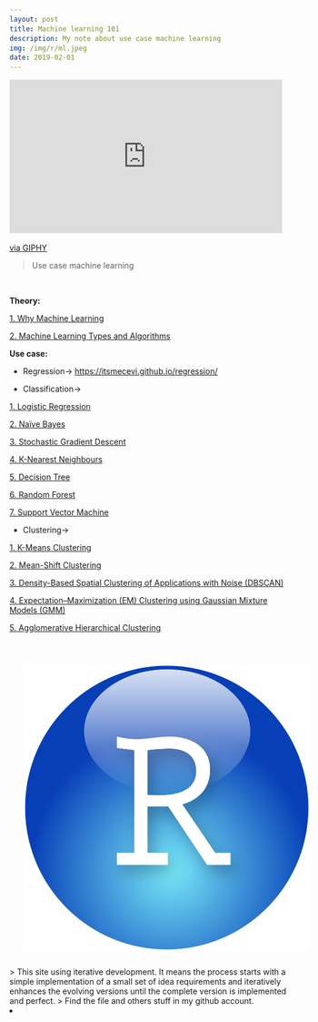 ```yaml
---
layout: post
title: Machine learning 101
description: My note about use case machine learning
img: /img/r/ml.jpeg
date: 2019-02-01
---
```




<iframe src="https://giphy.com/embed/10Ce3YapEBf23C" width="480" height="270" frameBorder="0" class="giphy-embed" allowFullScreen></iframe><p><a href="https://giphy.com/gifs/tech-computing-metaverse-10Ce3YapEBf23C">via GIPHY</a></p>



>Use case machine learning


<Br>
  
**Theory:**
  
<a href="https://itsmecevi.github.io/ml-1/">1. Why Machine Learning</a>

<a href="https://itsmecevi.github.io/ml-2/">2. Machine Learning Types and Algorithms</a>



**Use case:**

* Regression-> https://itsmecevi.github.io/regression/

* Classification->

<a href="https://itsmecevi.github.io/logistik-regression/">1. Logistic Regression</a>

<a href="https://itsmecevi.github.io/dataviz/">2. Naïve Bayes</a>

<a href="https://itsmecevi.github.io/dataviz/">3. Stochastic Gradient Descent</a>

<a href="https://itsmecevi.github.io/dataviz/">4. K-Nearest Neighbours</a>

<a href="https://itsmecevi.github.io/dataviz/">5. Decision Tree</a>

<a href="https://itsmecevi.github.io/dataviz/">6. Random Forest</a>

<a href="https://itsmecevi.github.io/dataviz/">7. Support Vector Machine</a>





* Clustering->

<a href="https://itsmecevi.github.io/dataviz/">1. K-Means Clustering</a>

<a href="https://itsmecevi.github.io/dataviz/">2. Mean-Shift Clustering</a>

<a href="https://itsmecevi.github.io/dataviz/">3. Density-Based Spatial Clustering of Applications with Noise (DBSCAN)</a>

<a href="https://itsmecevi.github.io/dataviz/">4. Expectation–Maximization (EM) Clustering using Gaussian Mixture Models (GMM)</a>

<a href="https://itsmecevi.github.io/dataviz/">5. Agglomerative Hierarchical Clustering</a>




<Br>
  
<img class="col one right" src="/img/r/r-studio.png" style="padding:25px">

<Br>
> This site using iterative development. It means the process starts with a simple implementation of a small set of idea requirements and iteratively enhances the evolving versions until the complete version is implemented and perfect.
> Find the file and others stuff in my github account.


<li>
<a id="icon" href="https://github.com/itsmecevi" target="_blank"><i class="fa fa-github fa-fw fa-2x"></i></a>
</li>
